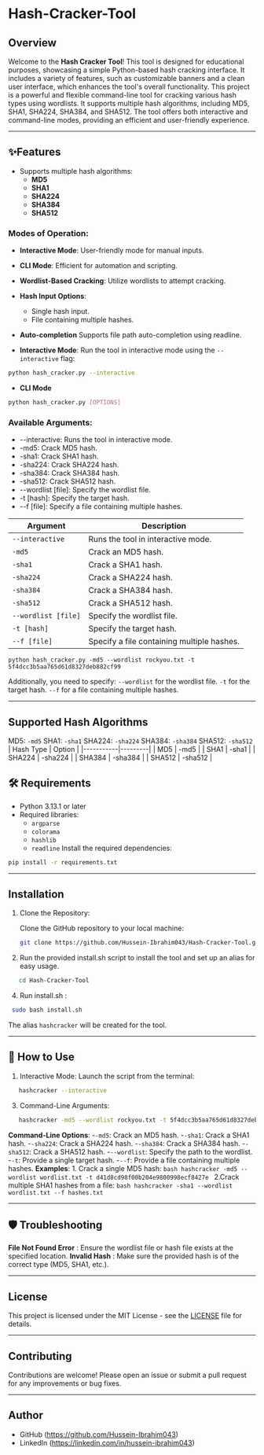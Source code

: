 # Hash-Cracker-Tool
## Overview

Welcome to the **Hash Cracker Tool**! This tool is designed for educational purposes, showcasing a simple Python-based hash cracking interface. It includes a variety of features, such as customizable banners and a clean user interface, which enhances the tool's overall functionality.
This project is a powerful and flexible command-line tool for cracking various hash types using wordlists. It supports multiple hash algorithms, including MD5, SHA1, SHA224, SHA384, and SHA512. The tool offers both interactive and command-line modes, providing an efficient and user-friendly experience.


---

## ✨Features
- Supports multiple hash algorithms:
  - **MD5**
  - **SHA1**
  - **SHA224**
  - **SHA384**
  - **SHA512**
### Modes of Operation:
  - **Interactive Mode**: User-friendly mode for manual inputs.
  - **CLI Mode**: Efficient for automation and scripting.
  - **Wordlist-Based Cracking**: Utilize wordlists to attempt cracking.
  - **Hash Input Options**:
    - Single hash input.
    - File containing multiple hashes.
  - **Auto-completion** Supports file path auto-completion using readline.


- **Interactive Mode**: Run the tool in interactive mode using the `--interactive` flag:
```bash
python hash_cracker.py --interactive
```

- **CLI Mode**
```bash
python hash_cracker.py [OPTIONS]
```
  
### Available Arguments:
  - --interactive: Runs the tool in interactive mode.
  - -md5: Crack MD5 hash.
  - -sha1: Crack SHA1 hash.
  - -sha224: Crack SHA224 hash.
  - -sha384: Crack SHA384 hash.
  - -sha512: Crack SHA512 hash.
  - --wordlist [file]: Specify the wordlist file.
  - -t [hash]: Specify the target hash.
  - --f [file]: Specify a file containing multiple hashes.

| Argument         | Description                                      |
|------------------|--------------------------------------------------|
| `--interactive`  | Runs the tool in interactive mode.               |
| `-md5`           | Crack an MD5 hash.                               |
| `-sha1`          | Crack a SHA1 hash.                               |
| `-sha224`        | Crack a SHA224 hash.                             |
| `-sha384`        | Crack a SHA384 hash.                             |
| `-sha512`        | Crack a SHA512 hash.                             |
| `--wordlist [file]` | Specify the wordlist file.                    |
| `-t [hash]`      | Specify the target hash.                         |
| `--f [file]`     | Specify a file containing multiple hashes.       |


  `python hash_cracker.py -md5 --wordlist rockyou.txt -t 5f4dcc3b5aa765d61d8327deb882cf99`


Additionally, you need to specify:
`--wordlist` for the wordlist file.
`-t` for the target hash.
`--f` for a file containing multiple hashes.

---

## Supported Hash Algorithms
  MD5: `-md5`
  SHA1: `-sha1`
  SHA224: `-sha224`
  SHA384: `-sha384`
  SHA512: `-sha512`
| Hash Type | Option  |
|-----------|---------|
| MD5       | -md5    |
| SHA1      | -sha1   |
| SHA224    | -sha224 |
| SHA384    | -sha384 |
| SHA512    | -sha512 |

## 🛠️ Requirements
- Python 3.13.1 or later
- Required libraries:
  - `argparse`
  - `colorama`
  - `hashlib`
  - `readline`
Install the required dependencies:
```bash
pip install -r requirements.txt
```

---

## Installation

1. Clone the Repository:

   Clone the GitHub repository to your local machine:

   ```bash
   git clone https://github.com/Hussein-Ibrahim043/Hash-Cracker-Tool.git

2. Run the provided install.sh script to install the tool and set up an alias for easy usage.
```bash
   cd Hash-Cracker-Tool
```

4. Run install.sh :
  ```bash
   sudo bash install.sh
   ```
   
The alias `hashcracker` will be created for the tool.

---

## 🚀 How to Use
1. Interactive Mode:
   Launch the script from the terminal:
```bash
   hashcracker --interactive
```
3. Command-Line Arguments:
```bash
   hashcracker -md5 --wordlist rockyou.txt -t 5f4dcc3b5aa765d61d8327deb882cf99
```
   **Command-Line Options**:
   -`-md5`: Crack an MD5 hash.
   -`-sha1`: Crack a SHA1 hash.
   -`-sha224`: Crack a SHA224 hash.
   -`-sha384`: Crack a SHA384 hash.
   -`-sha512`: Crack a SHA512 hash.
   -`--wordlist`: Specify the path to the wordlist.
   -`-t`: Provide a single target hash.
   -`--f`: Provide a file containing multiple hashes.
**Examples**:
          1. Crack a single MD5 hash:
          ```bash
               hashcracker -md5 --wordlist wordlist.txt -t d41d8cd98f00b204e9800998ecf8427e
               ```
          2.Crack multiple SHA1 hashes from a file:
               ```bash
               hashcracker -sha1 --wordlist wordlist.txt --f hashes.txt
               ```
          
---

## 🛡️ Troubleshooting

**File Not Found Error** : Ensure the wordlist file or hash file exists at the specified location.
**Invalid Hash** : Make sure the provided hash is of the correct type (MD5, SHA1, etc.).

---

## License

This project is licensed under the MIT License - see the [LICENSE](LICENSE) file for details.

---

## Contributing

Contributions are welcome! Please open an issue or submit a pull request for any improvements or bug fixes.

---

## Author

- GitHub (https://github.com/Hussein-Ibrahim043)
- LinkedIn (https://linkedin.com/in/hussein-ibrahim043)
